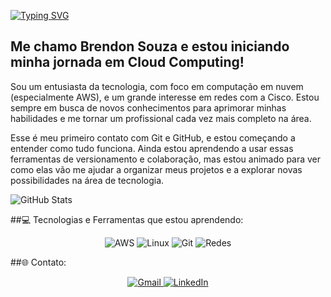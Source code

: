 [![Typing SVG](https://readme-typing-svg.herokuapp.com/?color=00BFFF&size=35&center=true&vCenter=true&width=1000&lines=Oi,+seja+bem-vindo+ao+meu+perfil!+:%29)](https://git.io/typing-svg)

## Me chamo Brendon Souza e estou iniciando minha jornada em Cloud Computing!

Sou um entusiasta da tecnologia, com foco em computação em nuvem (especialmente AWS), e um grande interesse em redes com a Cisco. Estou sempre em busca de novos conhecimentos para aprimorar minhas habilidades e me tornar um profissional cada vez mais completo na área.

Esse é meu primeiro contato com Git e GitHub, e estou começando a entender como tudo funciona. Ainda estou aprendendo a usar essas ferramentas de versionamento e colaboração, mas estou animado para ver como elas vão me ajudar a organizar meus projetos e a explorar novas possibilidades na área de tecnologia.

![GitHub Stats](https://github-readme-stats.vercel.app/api?username=brendonpereiradev&theme=transparent&bg_color=000&border_color=30A3DC&show_icons=true&icon_color=30A3DC&title_color=E94D5F&text_color=FFF)

##💻 Tecnologias e Ferramentas que estou aprendendo:

<div align="center"> <img src="https://img.shields.io/badge/AWS-000.svg?style=for-the-badge&logo=amazon-aws&logoColor=white" alt="AWS"/> <img src="https://img.shields.io/badge/Linux-000?style=for-the-badge&logo=linux&logoColor=FCC624" alt="Linux"/> <img src="https://img.shields.io/badge/GIT-E44C30?style=for-the-badge&logo=git&logoColor=white" alt="Git"/> <img src="https://img.shields.io/badge/Redes-00A4A5?style=for-the-badge&logo=cisco&logoColor=white" alt="Redes"/> </div>

##🌐 Contato:

<div align="center"> <a href="mailto:brendonjb07@gmail.com"> <img src="https://img.shields.io/badge/Gmail-D14836?style=for-the-badge&logo=gmail&logoColor=white" alt="Gmail"/> </a> <a href="https://www.linkedin.com/in/brendon-souza-128ba127a/"> <img src="https://img.shields.io/badge/LinkedIn-0077B5?style=for-the-badge&logo=linkedin&logoColor=white" alt="LinkedIn"/> </a> </div>

